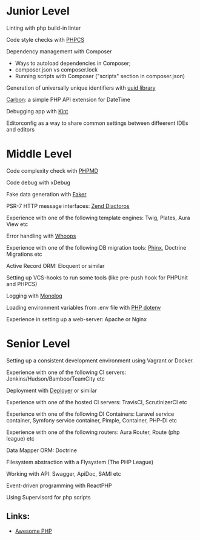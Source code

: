 # Junior Level
Linting with php build-in linter

Code style checks with [PHPCS](https://github.com/squizlabs/PHP_CodeSniffer)

Dependency management with Composer
* Ways to autoload dependencies in Composer; 
* composer.json vs composer.lock
* Running scripts with Composer ("scripts" section in composer.json)

Generation of universally unique identifiers with [uuid library](https://github.com/ramsey/uuid)

[Carbon](https://github.com/briannesbitt/Carbon): a simple PHP API extension for DateTime 

Debugging app with [Kint](https://github.com/kint-php/kint)

Editorconfig as a way to share common settings between diffeerent IDEs and editors

# Middle Level
Code complexity check with [PHPMD](https://github.com/phpmd/phpmd)

Code debug with xDebug

Fake data generation with [Faker](https://github.com/fzaninotto/Faker)

PSR-7 HTTP message interfaces: [Zend Diactoros](https://github.com/zendframework/zend-diactoros)

Experience with one of the following template engines: Twig, Plates, Aura View etc

Error handling with [Whoops](https://github.com/filp/whoops)

Experience with one of the following DB migration tools: [Phinx](https://github.com/cakephp/phinx), Doctrine Migrations etc

Active Record ORM: Eloquent or similar

Setting up VCS-hooks to run some tools (like pre-push hook for PHPUnit and PHPCS)

Logging with [Monolog](https://github.com/Seldaek/monolog)

Loading environment variables from .env file with [PHP dotenv](https://github.com/vlucas/phpdotenv)

Experience in setting up a web-server: Apache or Nginx

# Senior Level
Setting up a consistent development environment using Vagrant or Docker. 

Experience with one of the following CI servers: Jenkins/Hudson/Bamboo/TeamCity etc

Deployment with [Deployer](https://github.com/deployphp/deployer) or similar

Experience with one of the hosted CI servers: TravisCI,  ScrutinizerCI etc

Experience with one of the following DI Containers: Laravel service container, Symfony service container, Pimple, Container, PHP-DI etc 

Experience with one of the following routers: Aura Router, Route (php league) etc

Data Mapper ORM: Doctrine

Filesystem abstraction with a Flysystem (The PHP League)

Working with API: Swagger, ApiDoc,  SAMI etc

Event-driven programming with ReactPHP

Using Supervisord for php scripts


## Links:
* [Awesome PHP](https://github.com/ziadoz/awesome-php) 

